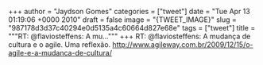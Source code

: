 
+++
author = "Jaydson Gomes"
categories = ["tweet"]
date = "Tue Apr 13 01:19:06 +0000 2010"
draft = false
image = "{TWEET_IMAGE}"
slug = "987178d3d37c40294e0d5135a4c60664d827e68e"
tags = ["tweet"]
title = """RT: @flaviosteffens: A mu..."""
+++
RT: @flaviosteffens: A mudança de cultura e o agile. Uma reflexão. http://www.agileway.com.br/2009/12/15/o-agile-e-a-mudanca-de-cultura/
